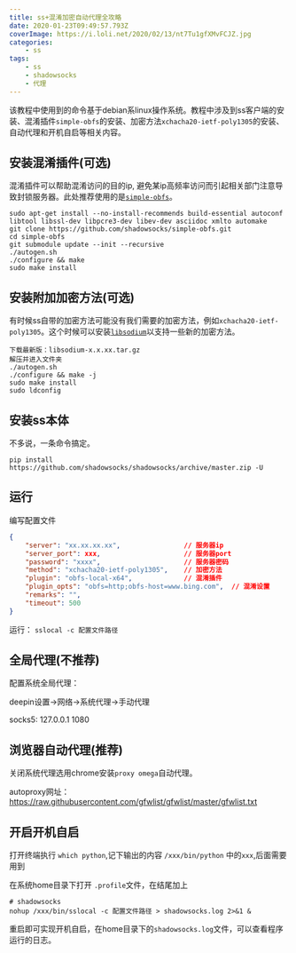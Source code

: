 ```yaml
---
title: ss+混淆加密自动代理全攻略
date: 2020-01-23T09:49:57.793Z
coverImage: https://i.loli.net/2020/02/13/nt7Tu1gfXMvFCJZ.jpg
categories: 
    - ss
tags: 
    - ss
    - shadowsocks
    - 代理
---
```

<!-- toc -->

该教程中使用到的命令基于debian系linux操作系统。教程中涉及到ss客户端的安装、混淆插件`simple-obfs`的安装、加密方法`xchacha20-ietf-poly1305`的安装、自动代理和开机自启等相关内容。

<!-- more -->


## 安装混淆插件(可选)

混淆插件可以帮助混淆访问的目的ip, 避免某ip高频率访问而引起相关部门注意导致封锁服务器。此处推荐使用的是[`simple-obfs`](https://github.com/shadowsocks/simple-obfs)。

``` shell
sudo apt-get install --no-install-recommends build-essential autoconf libtool libssl-dev libpcre3-dev libev-dev asciidoc xmlto automake
git clone https://github.com/shadowsocks/simple-obfs.git
cd simple-obfs
git submodule update --init --recursive
./autogen.sh
./configure && make
sudo make install
```

## 安装附加加密方法(可选)

有时候ss自带的加密方法可能没有我们需要的加密方法，例如`xchacha20-ietf-poly1305`。这个时候可以安装[`libsodium`](https://github.com/jedisct1/libsodium/releases)以支持一些新的加密方法。

``` shell
下载最新版：libsodium-x.x.xx.tar.gz
解压并进入文件夹
./autogen.sh
./configure && make -j 
sudo make install
sudo ldconfig
```

## 安装ss本体

不多说，一条命令搞定。

``` shell
pip install https://github.com/shadowsocks/shadowsocks/archive/master.zip -U
```

## 运行

编写配置文件

``` json
{
    "server": "xx.xx.xx.xx",                // 服务器ip
    "server_port": xxx,                     // 服务器port
    "password": "xxxx",                     // 服务器密码
    "method": "xchacha20-ietf-poly1305",    // 加密方法
    "plugin": "obfs-local-x64",             // 混淆插件
    "plugin_opts": "obfs=http;obfs-host=www.bing.com",  // 混淆设置
    "remarks": "",
    "timeout": 500
}
```

运行： `sslocal -c 配置文件路径`

## 全局代理(不推荐)

配置系统全局代理：

deepin设置->网络->系统代理->手动代理

socks5: 127.0.0.1 1080

## 浏览器自动代理(推荐)

关闭系统代理选用chrome安装`proxy omega`自动代理。

autoproxy网址：https://raw.githubusercontent.com/gfwlist/gfwlist/master/gfwlist.txt

## 开启开机自启

打开终端执行 `which python`,记下输出的内容 `/xxx/bin/python` 中的`xxx`,后面需要用到 

在系统home目录下打开 `.profile`文件，在结尾加上

```shell
# shadowsocks
nohup /xxx/bin/sslocal -c 配置文件路径 > shadowsocks.log 2>&1 &
```

重启即可实现开机自启，在home目录下的`shadowsocks.log`文件，可以查看程序运行的日志。
